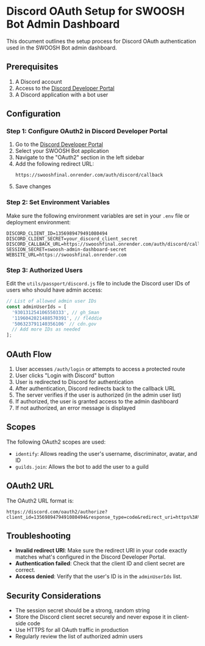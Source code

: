 # Discord OAuth Setup for SWOOSH Bot Admin Dashboard

This document outlines the setup process for Discord OAuth authentication used in the SWOOSH Bot admin dashboard.

## Prerequisites

1. A Discord account
2. Access to the [Discord Developer Portal](https://discord.com/developers/applications)
3. A Discord application with a bot user

## Configuration

### Step 1: Configure OAuth2 in Discord Developer Portal

1. Go to the [Discord Developer Portal](https://discord.com/developers/applications)
2. Select your SWOOSH Bot application
3. Navigate to the "OAuth2" section in the left sidebar
4. Add the following redirect URL:
   ```
   https://swooshfinal.onrender.com/auth/discord/callback
   ```
5. Save changes

### Step 2: Set Environment Variables

Make sure the following environment variables are set in your `.env` file or deployment environment:

```
DISCORD_CLIENT_ID=1356989479491080494
DISCORD_CLIENT_SECRET=your_discord_client_secret
DISCORD_CALLBACK_URL=https://swooshfinal.onrender.com/auth/discord/callback
SESSION_SECRET=swoosh-admin-dashboard-secret
WEBSITE_URL=https://swooshfinal.onrender.com
```

### Step 3: Authorized Users

Edit the `utils/passport/discord.js` file to include the Discord user IDs of users who should have admin access:

```javascript
// List of allowed admin user IDs
const adminUserIds = [
  '930131254106550333', // gh_Sman
  '1196042021488570391', // fl4ddie
  '506323791140356106' // cdn.gov
  // Add more IDs as needed
];
```

## OAuth Flow

1. User accesses `/auth/login` or attempts to access a protected route
2. User clicks "Login with Discord" button
3. User is redirected to Discord for authentication
4. After authentication, Discord redirects back to the callback URL
5. The server verifies if the user is authorized (in the admin user list)
6. If authorized, the user is granted access to the admin dashboard
7. If not authorized, an error message is displayed

## Scopes

The following OAuth2 scopes are used:

- `identify`: Allows reading the user's username, discriminator, avatar, and ID
- `guilds.join`: Allows the bot to add the user to a guild

## OAuth2 URL

The OAuth2 URL format is:

```
https://discord.com/oauth2/authorize?client_id=1356989479491080494&response_type=code&redirect_uri=https%3A%2F%2Fswooshfinal.onrender.com%2F&scope=guilds.join+identify
```

## Troubleshooting

- **Invalid redirect URI**: Make sure the redirect URI in your code exactly matches what's configured in the Discord Developer Portal.
- **Authentication failed**: Check that the client ID and client secret are correct.
- **Access denied**: Verify that the user's ID is in the `adminUserIds` list.

## Security Considerations

- The session secret should be a strong, random string
- Store the Discord client secret securely and never expose it in client-side code
- Use HTTPS for all OAuth traffic in production
- Regularly review the list of authorized admin users
